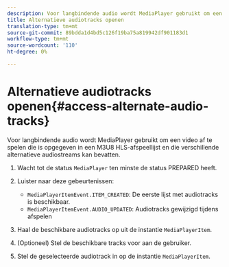 ```yaml
---
description: Voor langbindende audio wordt MediaPlayer gebruikt om een video af te spelen die is opgegeven in een M3U8 HLS-afspeellijst en die verschillende alternatieve audiostreams kan bevatten.
title: Alternatieve audiotracks openen
translation-type: tm+mt
source-git-commit: 89bdda1d4bd5c126f19ba75a819942df901183d1
workflow-type: tm+mt
source-wordcount: '110'
ht-degree: 0%

---
```



# Alternatieve audiotracks openen{#access-alternate-audio-tracks}

Voor langbindende audio wordt MediaPlayer gebruikt om een video af te spelen die is opgegeven in een M3U8 HLS-afspeellijst en die verschillende alternatieve audiostreams kan bevatten.

1. Wacht tot de status `MediaPlayer` ten minste de status PREPARED heeft.
1. Luister naar deze gebeurtenissen:

   * `MediaPlayerItemEvent.ITEM_CREATED`: De eerste lijst met audiotracks is beschikbaar.
   * `MediaPlayerItemEvent.AUDIO_UPDATED`: Audiotracks gewijzigd tijdens afspelen

1. Haal de beschikbare audiotracks op uit de instantie `MediaPlayerItem`.
1. (Optioneel) Stel de beschikbare tracks voor aan de gebruiker.
1. Stel de geselecteerde audiotrack in op de instantie `MediaPlayerItem`.
